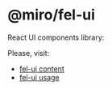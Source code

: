 # @miro/fel-ui

React UI components library:

Please, visit:

- [fel-ui content](https://github.com/savovsky/frontend-library/blob/main/docs/ui-components.md)
- [fel-ui usage](https://github.com/savovsky/frontend-library/blob/main/docs/ui-components-usage.md)

&nbsp;
